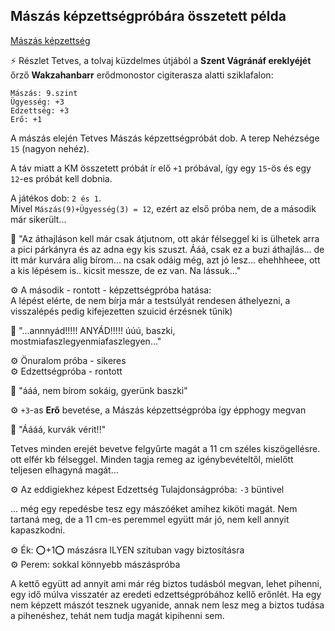 ## Mászás képzettségpróbára összetett példa

[Mászás képzettség](../kepzettsegek.szekunder/maszas.md)

⚡ Részlet Tetves, a tolvaj küzdelmes útjából a **Szent Vágránáf ereklyéjét** őrző **Wakzahanbarr** erődmonostor cigiterasza alatti sziklafalon:

```
Mászás: 9.szint
Ügyesség: +3
Edzettség: +3
Erő: +1
```


A mászás elején Tetves Mászás képzettségpróbát dob. A terep Nehézsége `15` (nagyon nehéz).

A táv miatt a KM összetett próbát ír elő `+1` próbával, így egy `15`-ös és egy `12`-es próbát kell dobnia.

A játékos dob: `2 és 1`.\
Mivel `Mászás(9)+Ügyesség(3) = 12`, ezért az első próba nem, de a második már sikerült...

🔆 "Az áthajláson kell  már csak átjutnom, ott akár félseggel ki is ülhetek arra a pici párkányra és az adna egy kis szuszt. Ááá, csak ez a buzi áthajlás... de itt már kurvára alig bírom... na csak odáig még, azt jó lesz... ehehhheee,  ott a kis lépésem is.. kicsit messze, de ez van. Na lássuk..."

⚙️ A második - rontott - képzettségpróba hatása:\
A lépést elérte, de nem bírja már a testsúlyát rendesen áthelyezni, a visszalépés pedig
kifejezetten szuicid érzésnek tűnik)

🔆 "...annnyád!!!!! ANYÁD!!!!! úúú, baszki, mostmiafaszlegyenmiafaszlegyen..."

⚙️ Önuralom próba - sikeres\
⚙️ Edzettségpróba - rontott

🔆 "ááá, nem bírom sokáig, gyerünk baszki"

⚙️ `+3`-as **Erő** bevetése, a Mászás képzettségpróba így épphogy megvan

🔆 "Áááá, kurvák vérit!!"

Tetves minden erejét bevetve felgyűrte magát a 11 cm széles kiszögellésre. ott elfér kb félseggel. Minden tagja remeg az igénybevételtől, mielőtt teljesen elhagyná magát...

⚙️ Az eddigiekhez képest Edzettség Tulajdonságpróba: `-3` büntivel

... még egy repedésbe tesz egy mászóéket amihez kiköti magát. Nem tartaná meg, de a 11 cm-es peremmel együtt már jó, nem kell annyit kapaszkodni.

⚙️ Ék: ⭕+1⭕ mászásra ILYEN szituban vagy biztosításra\
⚙️ Perem: sokkal könnyebb mászáspróba

A kettő együtt ad annyit ami már rég biztos tudásból megvan, lehet pihenni, egy idő múlva visszatér az eredeti edzettségpróbához kellő erőnlét. Ha egy nem képzett mászót tesznek ugyanide, annak nem lesz meg a biztos tudása a pihenéshez, tehát nem tudja magát kipihenni sem.
